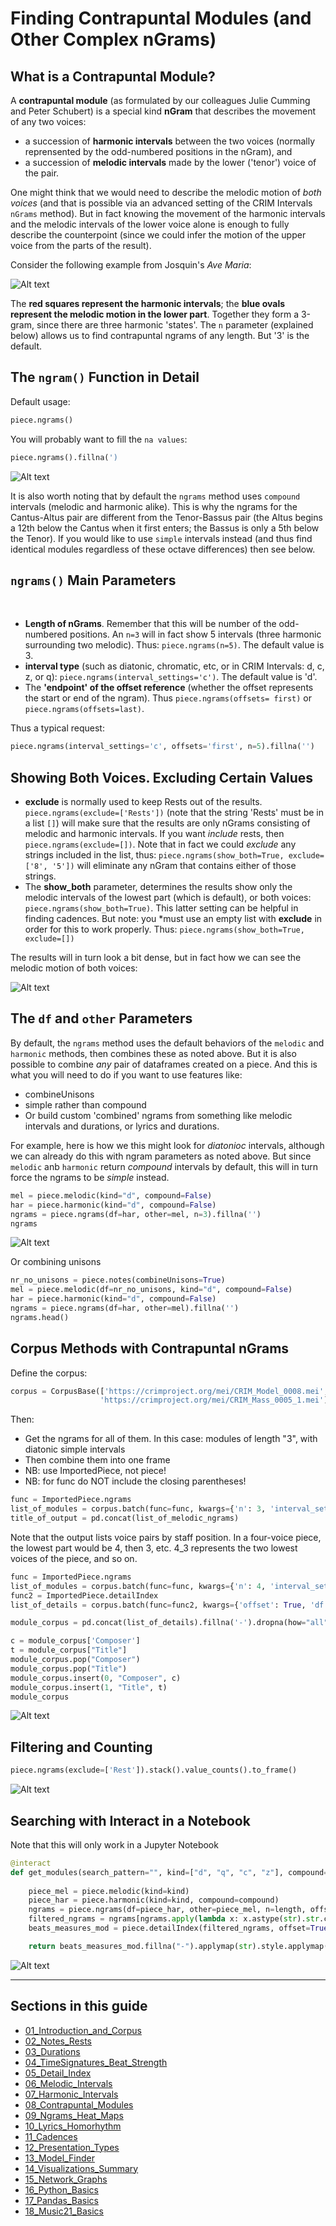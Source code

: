 # Finding Contrapuntal Modules (and Other Complex nGrams)

## What is a Contrapuntal Module?
A **contrapuntal module** (as formulated by our colleagues Julie Cumming and Peter Schubert) is a special kind **nGram** that describes the movement of any two voices:  

- a succession of **harmonic intervals** between the two voices (normally reprensented by the odd-numbered positions in the nGram), and
- a succession of **melodic intervals** made by the lower ('tenor') voice of the pair.

One might think that we would need to describe the melodic motion of *both voices* (and that is possible via an advanced setting of the CRIM Intervals `nGrams` method).  But in fact knowing the movement of the harmonic intervals and the melodic intervals of the lower voice alone is enough to fully describe the counterpoint (since we could infer the motion of the upper voice from the parts of the result).

Consider the following example from Josquin's *Ave Maria*:

![Alt text](images/modules.png)

The **red squares represent the harmonic intervals**; the **blue ovals represent the melodic motion in the lower part**.  Together they form a 3-gram, since there are three harmonic 'states'. The `n` parameter (explained below) allows us to find contrapuntal ngrams of any length. But '3' is the default.

## The `ngram()` Function in Detail

Default usage:  

```python
piece.ngrams()
```

You will probably want to fill the `na values`:

```python
piece.ngrams().fillna(')
```

![Alt text](images/modules_2.png)

It is also worth noting that by default the `ngrams` method uses `compound` intervals (melodic and harmonic alike). This is why the ngrams for the Cantus-Altus pair are different from the Tenor-Bassus pair (the Altus begins a 12th below the Cantus when it first enters; the Bassus is only a 5th below the Tenor). If you would like to use `simple` intervals instead (and thus find identical modules regardless of these octave differences) then see below.

## `ngrams()` Main Parameters
​
* **Length of nGrams**.  Remember that this will be number of the odd-numbered positions.  An `n=3` will in fact show 5 intervals (three harmonic surrounding two melodic).  Thus: `piece.ngrams(n=5)`. The default value is 3.
* **interval type** (such as diatonic, chromatic, etc, or in CRIM Intervals: d, c, z, or q): `piece.ngrams(interval_settings='c')`.  The default value is 'd'.
* The **'endpoint' of the offset reference** (whether the offset represents the start or end of the ngram).  Thus `piece.ngrams(offsets=
first)` or `piece.ngrams(offsets=last)`. 

Thus a typical request:

```python
piece.ngrams(interval_settings='c', offsets='first', n=5).fillna('')
```

## Showing Both Voices.  Excluding Certain Values
* **exclude** is normally used to keep Rests out of the results.  `piece.ngrams(exclude=['Rests'])` (note that the string 'Rests' must be in a list `[]`) will make sure that the results are only nGrams consisting of melodic and harmonic intervals.  If you want *include* rests, then `piece.ngrams(exclude=[])`.  Note that in fact we could *exclude* any strings included in the list, thus: `piece.ngrams(show_both=True, exclude=['8', '5'])` will eliminate any nGram that contains either of those strings.
* The **show_both** parameter, determines the results show only the melodic intervals of the lowest part (which is default), or both voices: `piece.ngrams(show_both=True)`.  This latter setting can be helpful in finding cadences.  But note:  you *must use an empty list with **exclude** in order for this to work properly.  Thus:  `piece.ngrams(show_both=True, exclude=[])`

The results will in turn look a bit dense, but in fact how we can see the melodic motion of both voices:

![Alt text](images/modules_3.png)

## The `df` and `other` Parameters

By default, the `ngrams` method uses the default behaviors of the `melodic` and `harmonic` methods, then combines these as noted above.  But it is also possible to combine *any* pair of dataframes created on a piece.  And this is what you will need to do if you want to use features like:

* combineUnisons
* simple rather than compound
* Or build custom 'combined' ngrams from something like melodic intervals and durations, or lyrics and durations.

For example, here is how we this might look for *diatonioc* intervals, although we can already do this with ngram parameters as noted above.  But since `melodic` anb `harmonic` return *compound* intervals by default, this will in turn force the ngrams to be *simple* instead.

```python
mel = piece.melodic(kind="d", compound=False)
har = piece.harmonic(kind="d", compound=False)
ngrams = piece.ngrams(df=har, other=mel, n=3).fillna('')
ngrams
```

![Alt text](images/modules_4.png)

Or combining unisons 

```python
nr_no_unisons = piece.notes(combineUnisons=True)
mel = piece.melodic(df=nr_no_unisons, kind="d", compound=False)
har = piece.harmonic(kind="d", compound=False)
ngrams = piece.ngrams(df=har, other=mel).fillna('')
ngrams.head()
```

## Corpus Methods with Contrapuntal nGrams

Define the corpus:

```python
corpus = CorpusBase(['https://crimproject.org/mei/CRIM_Model_0008.mei',
                    'https://crimproject.org/mei/CRIM_Mass_0005_1.mei'])
```

Then:

* Get the ngrams for all of them. In this case: modules of length "3", with diatonic simple intervals
* Then combine them into one frame
* NB: use ImportedPiece, not piece!
* NB: for func do NOT include the closing parentheses!

```python
func = ImportedPiece.ngrams
list_of_modules = corpus.batch(func=func, kwargs={'n': 3, 'interval_settings': ('d', False, True)}, metadata=True)
title_of_output = pd.concat(list_of_melodic_ngrams)
```

Note that the output lists voice pairs by staff position. In a four-voice piece, the lowest part would be 4, then 3, etc. 4_3 represents the two lowest voices of the piece, and so on.



```python
func = ImportedPiece.ngrams
list_of_modules = corpus.batch(func=func, kwargs={'n': 4, 'interval_settings': ('d', True, False), 'offsets': 'last'}, metadata=True)
func2 = ImportedPiece.detailIndex
list_of_details = corpus.batch(func=func2, kwargs={'offset': True, 'df': list_of_modules})

module_corpus = pd.concat(list_of_details).fillna('-').dropna(how="all")

c = module_corpus['Composer']
t = module_corpus["Title"]
module_corpus.pop("Composer")
module_corpus.pop("Title")
module_corpus.insert(0, "Composer", c)
module_corpus.insert(1, "Title", t)
module_corpus
```

![Alt text](images/modules_8.png)

## Filtering and Counting

```python
piece.ngrams(exclude=['Rest']).stack().value_counts().to_frame()
```

![Alt text](images/modules_6.png)


## Searching with Interact in a Notebook

Note that this will only work in a Jupyter Notebook

```python
@interact
def get_modules(search_pattern="", kind=["d", "q", "c", "z"], compound=[True, False], length=[3, 4, 5, 6], endpoint=["last", "first"]):
    
    piece_mel = piece.melodic(kind=kind)
    piece_har = piece.harmonic(kind=kind, compound=compound)
    ngrams = piece.ngrams(df=piece_har, other=piece_mel, n=length, offsets=endpoint)
    filtered_ngrams = ngrams[ngrams.apply(lambda x: x.astype(str).str.contains(search_pattern).any(), axis=1)]#.copy()
    beats_measures_mod = piece.detailIndex(filtered_ngrams, offset=True)

    return beats_measures_mod.fillna("-").applymap(str).style.applymap(lambda x: "background: #ccebc5" if re.search(search_pattern, x) else "")
```
![Alt text](images/modules_5.png)

-----  

## Sections in this guide

  * [01_Introduction_and_Corpus](tutorial/01_Introduction_and_Corpus.md)
  * [02_Notes_Rests](tutorial/02_Notes_Rests.md)
  * [03_Durations](tutorial/03_Durations.md) 
  * [04_TimeSignatures_Beat_Strength](tutorial/04_TimeSignatures_Beat_Strength.md)
  * [05_Detail_Index](tutorial/05_Detail_Index.md)
  * [06_Melodic_Intervals](tutorial/06_Melodic_Intervals.md)
  * [07_Harmonic_Intervals](tutorial/07_Harmonic_Intervals.md)
  * [08_Contrapuntal_Modules](tutorial/08_Contrapuntal_Modules.md)
  * [09_Ngrams_Heat_Maps](tutorial/09_Ngrams_Heat_Maps.md)
  * [10_Lyrics_Homorhythm](tutorial/10_Lyrics_Homorhythm.md)
  * [11_Cadences](tutorial/11_Cadences.md)
  * [12_Presentation_Types](tutorial/12_Presentation_Types.md)
  * [13_Model_Finder](tutorial/13_Model_Finder.md)
  * [14_Visualizations_Summary](tutorial/14_Visualizations_Summary.md)
  * [15_Network_Graphs](tutorial/15_Network_Graphs.md)
  * [16_Python_Basics](tutorial/16_Python_Basics.md)
  * [17_Pandas_Basics](tutorial/17_Pandas_Basics.md)
  * [18_Music21_Basics](tutorial/18_Music21_Basics.md)